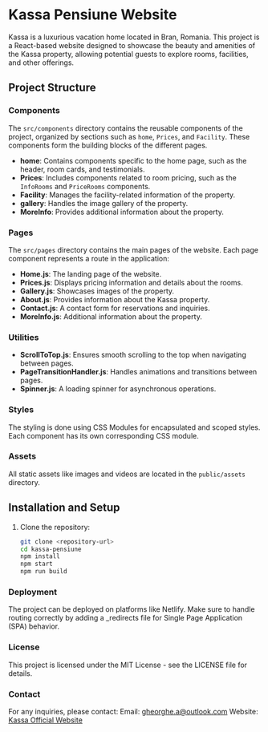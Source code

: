 # Kassa Pensiune Website

Kassa is a luxurious vacation home located in Bran, Romania. This project is a React-based website designed to showcase the beauty and amenities of the Kassa property, allowing potential guests to explore rooms, facilities, and other offerings.

## Project Structure

### Components

The `src/components` directory contains the reusable components of the project, organized by sections such as `home`, `Prices`, and `Facility`. These components form the building blocks of the different pages.

- **home**: Contains components specific to the home page, such as the header, room cards, and testimonials.
- **Prices**: Includes components related to room pricing, such as the `InfoRooms` and `PriceRooms` components.
- **Facility**: Manages the facility-related information of the property.
- **gallery**: Handles the image gallery of the property.
- **MoreInfo**: Provides additional information about the property.

### Pages

The `src/pages` directory contains the main pages of the website. Each page component represents a route in the application:

- **Home.js**: The landing page of the website.
- **Prices.js**: Displays pricing information and details about the rooms.
- **Gallery.js**: Showcases images of the property.
- **About.js**: Provides information about the Kassa property.
- **Contact.js**: A contact form for reservations and inquiries.
- **MoreInfo.js**: Additional information about the property.

### Utilities

- **ScrollToTop.js**: Ensures smooth scrolling to the top when navigating between pages.
- **PageTransitionHandler.js**: Handles animations and transitions between pages.
- **Spinner.js**: A loading spinner for asynchronous operations.

### Styles

The styling is done using CSS Modules for encapsulated and scoped styles. Each component has its own corresponding CSS module.

### Assets

All static assets like images and videos are located in the `public/assets` directory.

## Installation and Setup

1. Clone the repository:
   ```bash
   git clone <repository-url>
   cd kassa-pensiune
   npm install
   npm start
   npm run build
   ```

### Deployment

The project can be deployed on platforms like Netlify. Make sure to handle routing correctly by adding a \_redirects file for Single Page Application (SPA) behavior.

### License

This project is licensed under the MIT License - see the LICENSE file for details.

### Contact

For any inquiries, please contact:
Email: gheorghe.a@outlook.com
Website: [Kassa Official Website](https://kassa-v1.netlify.app)
